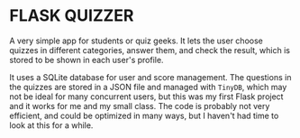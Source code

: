 # FLASK QUIZZER

A very simple app for students or quiz geeks. It lets the user choose quizzes in different categories, answer them, and check the result, which is stored to be shown in each user's profile.  

It uses a SQLite database for user and score management. The questions in the quizzes are stored in a JSON file and managed with `TinyDB`, which may not be ideal for many concurrent users, but this was my first Flask project and it works for me and my small class. The code is probably not very efficient, and could be optimized in many ways, but I haven't had time to look at this for a while.
